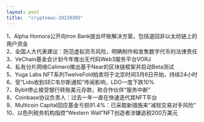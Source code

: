 ```yaml
---
layout: post
title:  "cryptnews-20230305"
---
```

1、Alpha Homora公开向Iron Bank提出坏账解决方案，包括退回非以太坊链上的用户资金  
2、全国人大代表建议：防范虚拟货币风险，明确制作和发售数字代币的法律责任  
3、VeChain基金会计划今年推出无代码Web3服务平台VORJ  
4、私有分片网络Calimero推出基于Near的区块链框架并启动Beta测试  
5、Yuga Labs NFT系列TwelveFold拍卖将于北京时间3月6日开始，持续24小时  
6、受“Lido收到SEC韦尔斯通知”传闻影响，LDO一度下跌10%  
7、Bybit停止接受银行转账美元存款，称合作伙伴“服务中断”  
8、Coinbase协议负责人：过去一年一直在快速迭代其NFT平台  
9、Multicoin Capital回应基金亏损91.4%：已采取新措施来“减轻交易对手风险”  
10、以色列税务机构指控“Western Wall”NFT创造者涉嫌逃税200万美元  

